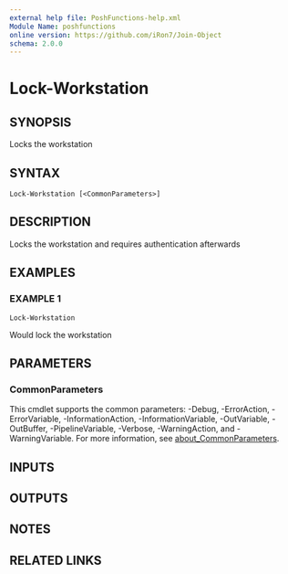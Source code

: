 ```yaml
---
external help file: PoshFunctions-help.xml
Module Name: poshfunctions
online version: https://github.com/iRon7/Join-Object
schema: 2.0.0
---
```


# Lock-Workstation

## SYNOPSIS
Locks the workstation

## SYNTAX

```
Lock-Workstation [<CommonParameters>]
```

## DESCRIPTION
Locks the workstation and requires authentication afterwards

## EXAMPLES

### EXAMPLE 1
```
Lock-Workstation
```

Would lock the workstation

## PARAMETERS

### CommonParameters
This cmdlet supports the common parameters: -Debug, -ErrorAction, -ErrorVariable, -InformationAction, -InformationVariable, -OutVariable, -OutBuffer, -PipelineVariable, -Verbose, -WarningAction, and -WarningVariable. For more information, see [about_CommonParameters](http://go.microsoft.com/fwlink/?LinkID=113216).

## INPUTS

## OUTPUTS

## NOTES

## RELATED LINKS
